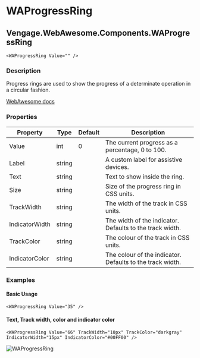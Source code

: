 ﻿# WAProgressRing
## Vengage.WebAwesome.Components.WAProgressRing

```HTML+Razor
<WAProgressRing Value="" />
```

### Description
Progress rings are used to show the progress of a determinate operation in a circular fashion.

[WebAwesome docs](https://webawesome.com/docs/components/progress-ring/)

### Properties
| Property | Type   | Default | Description                              |
|----------|--------|---------|------------------------------------------|
| Value | int | 0 | The current progress as a percentage, 0 to 100. |
| Label | string |  | A custom label for assistive devices. |
| Text | string |  | Text to show inside the ring. |
| Size | string |  | Size of the progress ring in CSS units. |
| TrackWidth | string |  | The width of the track  in CSS units. |
| IndicatorWidth | string |  | The width of the indicator. Defaults to the track width. |
| TrackColor | string |  | The colour of the track  in CSS units. |
| IndicatorColor | string |  |  The colour of the indicator. Defaults to the track width. |

### Examples

#### Basic Usage
```HTML+Razor
<WAProgressRing Value="35" />
```

#### Text, Track width, color and indicator color
```HTML+Razor
<WAProgressRing Value="66" TrackWidth="10px" TrackColor="darkgray" IndicatorWidth="15px" IndicatorColor="#00FF00" />
```
![WAProgressRing](https://github.com/user-attachments/assets/e1b12ec7-ad3e-495f-9ea9-02621d3fe9af)
